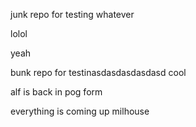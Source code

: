 junk repo for testing whatever

lolol

yeah

bunk repo for testinasdasdasdasdasd
cool

alf is back
in pog form

everything is coming up milhouse
